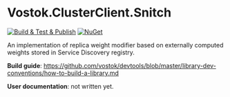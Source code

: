 # Vostok.ClusterClient.Snitch

[![Build & Test & Publish](https://github.com/vostok/clusterclient.snitch/actions/workflows/ci.yml/badge.svg)](https://github.com/vostok/clusterclient.snitch/actions/workflows/ci.yml)
[![NuGet](https://img.shields.io/nuget/v/Vostok.ClusterClient.Snitch.svg)](https://www.nuget.org/packages/Vostok.ClusterClient.Snitch)

An implementation of replica weight modifier based on externally computed weights stored in Service Discovery registry.


**Build guide**: https://github.com/vostok/devtools/blob/master/library-dev-conventions/how-to-build-a-library.md

**User documentation**: not written yet.